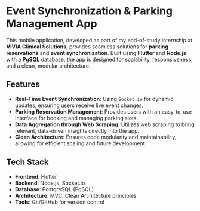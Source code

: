 <h1>Event Synchronization & Parking Management App</h1>
    <p>
        This mobile application, developed as part of my end-of-study internship at <strong>VIVIA Clinical Solutions</strong>, 
        provides seamless solutions for <strong>parking reservations</strong> and <strong>event synchronization</strong>. 
        Built using <strong>Flutter</strong> and <strong>Node.js</strong> with a <strong>PgSQL</strong> database, 
        the app is designed for scalability, responsiveness, and a clean, modular architecture.
    </p>
    <h2>Features</h2>
    <ul>
        <li><strong>Real-Time Event Synchronization</strong>: Using <code>Socket.io</code> for dynamic updates, ensuring users receive live event changes.</li>
        <li><strong>Parking Reservation Management</strong>: Provides users with an easy-to-use interface for booking and managing parking slots.</li>
        <li><strong>Data Aggregation through Web Scraping</strong>: Utilizes web scraping to bring relevant, data-driven insights directly into the app.</li>
        <li><strong>Clean Architecture</strong>: Ensures code modularity and maintainability, allowing for efficient scaling and future development.</li>
    </ul>
    <h2>Tech Stack</h2>
    <ul>
        <li><strong>Frontend</strong>: Flutter</li>
        <li><strong>Backend</strong>: Node.js, Socket.io</li>
        <li><strong>Database</strong>: PostgreSQL (PgSQL)</li>
        <li><strong>Architecture</strong>: MVC, Clean Architecture principles</li>
        <li><strong>Tools</strong>: Git/GitHub for version control</li>
    </ul>
